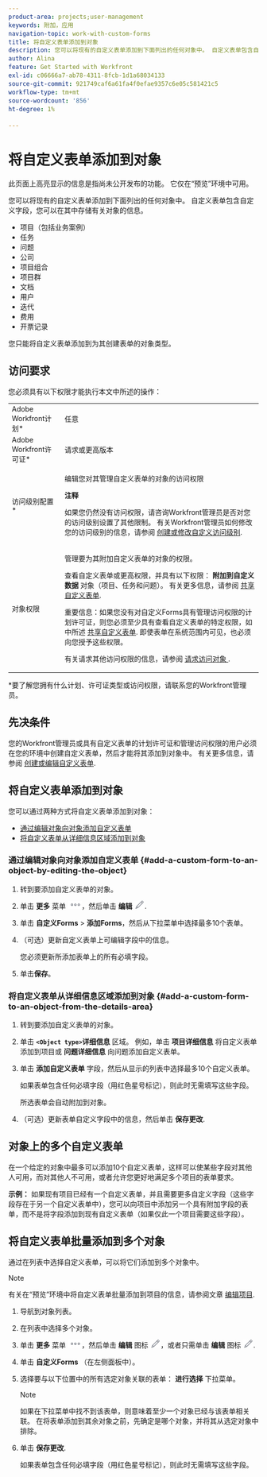 ```yaml
---
product-area: projects;user-management
keywords: 附加，应用
navigation-topic: work-with-custom-forms
title: 将自定义表单添加到对象
description: 您可以将现有的自定义表单添加到下面列出的任何对象中。 自定义表单包含自定义字段，您可以在其中存储有关对象的信息。
author: Alina
feature: Get Started with Workfront
exl-id: c06666a7-ab78-4311-8fcb-1d1a68034133
source-git-commit: 921749caf6a61fa4f0efae9357c6e05c581421c5
workflow-type: tm+mt
source-wordcount: '856'
ht-degree: 1%

---
```


# 将自定义表单添加到对象

<span class="preview">此页面上高亮显示的信息是指尚未公开发布的功能。 它仅在“预览”环境中可用。</span>

您可以将现有的自定义表单添加到下面列出的任何对象中。 自定义表单包含自定义字段，您可以在其中存储有关对象的信息。

* 项目（包括业务案例）
* 任务
* 问题
* 公司
* 项目组合
* 项目群
* 文档
* 用户
* 迭代
* 费用
* 开票记录

您只能将自定义表单添加到为其创建表单的对象类型。

## 访问要求

您必须具有以下权限才能执行本文中所述的操作：

<table style="table-layout:auto"> 
 <col> 
 <col> 
 <tbody> 
  <tr> 
   <td role="rowheader">Adobe Workfront计划*</td> 
   <td> <p>任意 </p> </td> 
  </tr> 
  <tr> 
   <td role="rowheader">Adobe Workfront许可证*</td> 
   <td> <p>请求或更高版本</p> </td> 
  </tr> 
  <tr> 
   <td role="rowheader">访问级别配置*</td> 
   <td> <p>编辑您对其管理自定义表单的对象的访问权限</p> <p><b>注释</b></p>

如果您仍然没有访问权限，请咨询Workfront管理员是否对您的访问级别设置了其他限制。 有关Workfront管理员如何修改您的访问级别的信息，请参阅 <a href="../../administration-and-setup/add-users/configure-and-grant-access/create-modify-access-levels.md" class="MCXref xref">创建或修改自定义访问级别</a>.</p> </td>
</tr> 
  <tr> 
   <td role="rowheader">对象权限</td> 
   <td> <p>管理要为其附加自定义表单的对象的权限。</p> <p>查看自定义表单或更高权限，并具有以下权限： <b>附加到自定义数据</b> 对象（项目、任务和问题）。 有关更多信息，请参阅 <a href="../../administration-and-setup/customize-workfront/create-manage-custom-forms/share-access-to-a-custom-form.md" class="MCXref xref">共享自定义表单</a>.</p> <p>重要信息：如果您没有对自定义Forms具有管理访问权限的计划许可证，则您必须至少具有查看自定义表单的特定权限，如中所述 <a href="../../administration-and-setup/customize-workfront/create-manage-custom-forms/share-access-to-a-custom-form.md" class="MCXref xref">共享自定义表单</a>. 即使表单在系统范围内可见，也必须向您授予这些权限。 </p> <p>有关请求其他访问权限的信息，请参阅 <a href="../../workfront-basics/grant-and-request-access-to-objects/request-access.md" class="MCXref xref">请求访问对象 </a>.</p> </td> 
  </tr> 
 </tbody> 
</table>

&#42;要了解您拥有什么计划、许可证类型或访问权限，请联系您的Workfront管理员。

## 先决条件

您的Workfront管理员或具有自定义表单的计划许可证和管理访问权限的用户必须在您的环境中创建自定义表单，然后才能将其添加到对象中。 有关更多信息，请参阅 [创建或编辑自定义表单](../../administration-and-setup/customize-workfront/create-manage-custom-forms/create-or-edit-a-custom-form.md).

## 将自定义表单添加到对象

您可以通过两种方式将自定义表单添加到对象：

* [通过编辑对象向对象添加自定义表单](#add-a-custom-form-to-an-object-by-editing-the-object)
* [将自定义表单从详细信息区域添加到对象](#add-a-custom-form-to-an-object-from-the-details-area)

### 通过编辑对象向对象添加自定义表单 {#add-a-custom-form-to-an-object-by-editing-the-object}

1. 转到要添加自定义表单的对象。
1. 单击 **更多** 菜单 ![](assets/more-icon.png)，然后单击 **编辑** ![](assets/edit-icon.png).
1. 单击 **自定义Forms** > **添加Forms**，然后从下拉菜单中选择最多10个表单。

1. （可选）更新自定义表单上可编辑字段中的信息。

   您必须更新所添加表单上的所有必填字段。

1. 单击&#x200B;**保存**。

### 将自定义表单从详细信息区域添加到对象 {#add-a-custom-form-to-an-object-from-the-details-area}

1. 转到要添加自定义表单的对象。
1. 单击 **`<Object type>`详细信息** 区域。 例如，单击 **项目详细信息** 将自定义表单添加到项目或 **问题详细信息** 向问题添加自定义表单。
1. 单击 **添加自定义表单** 字段，然后从显示的列表中选择最多10个自定义表单。

   如果表单包含任何必填字段（用红色星号标记），则此时无需填写这些字段。

   所选表单会自动附加到对象。

1. （可选）更新表单自定义字段中的信息，然后单击 **保存更改**.

## 对象上的多个自定义表单

在一个给定的对象中最多可以添加10个自定义表单，这样可以使某些字段对其他人可用，而对其他人不可用，或者允许您更好地满足多个项目的表单要求。

**示例：** 如果现有项目已经有一个自定义表单，并且需要更多自定义字段（这些字段存在于另一个自定义表单中），您可以向项目中添加另一个具有附加字段的表单，而不是将字段添加到现有自定义表单（如果仅此一个项目需要这些字段）。

## 将自定义表单批量添加到多个对象

通过在列表中选择自定义表单，可以将它们添加到多个对象中。

<!--
drafted for bulk-editing projects. When it releases to Prod for projects, take "in the preview environment" and the yellow tags out. Add additional objects here in the same way when they become available:-->

>[!NOTE]
>
><span class="preview">有关在“预览”环境中将自定义表单批量添加到项目的信息，请参阅文章 [编辑项目](../../manage-work/projects/manage-projects/edit-projects.md)</span>.


1. 导航到对象列表。
1. 在列表中选择多个对象。

1. 单击 **更多** 菜单 ![](assets/more-icon.png)，然后单击 **编辑** 图标  ![](assets/edit-icon.png)，或者只需单击 **编辑** 图标 ![](assets/edit-icon.png).
1. 单击 **自定义Forms** （在左侧面板中）。
1. 选择要与以下位置中的所有选定对象关联的表单： **进行选择** 下拉菜单。
   >[!NOTE]
   >
   >如果在下拉菜单中找不到该表单，则意味着至少一个对象已经与该表单相关联。 在将表单添加到其余对象之前，先确定是哪个对象，并将其从选定对象中排除。

1. 单击 **保存更改**.

   如果表单包含任何必填字段（用红色星号标记），则此时无需填写这些字段。
